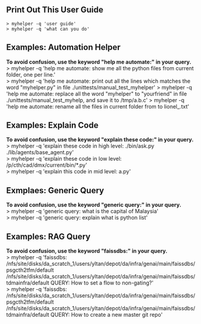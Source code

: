                                                                                                                                                                                                                                          
## Print Out This User Guide 
    > myhelper -q 'user guide' 
    > myhelper -q 'what can you do' 

## Examples: Automation Helper  
**To avoid confusion, use the keyword "help me automate:" in your query.**   
    > myhelper -q 'help me automate: show me all the python files from current folder, one per line.'    
    > myhelper -q 'help me automate: print out all the lines which matches the word "myhelper.py" in file ./unittests/manual_test_myhelper' 
    > myhelper -q 'help me automate: replace all the word "myhelper" to "yourfriend" in file ./unittests/manual_test_myhelp, and save it to /tmp/a.b.c' 
    > myhelper -q 'help me automate: rename all the files in current folder from <filename> to lionel_<filename>.txt'         
                                                                                                   
## Examples: Explain Code        
**To avoid confusion, use the keyword "explain these code:" in your query.**  
    > myhelper -q 'explain these code in high level: ./bin/ask.py ./lib/agents/base_agent.py'   
    > myhelper -q 'explain these code in low level:  /p/cth/cad/dmx/current/bin/*.py'   
    > myhelper -q 'explain this code in mid level: a.py'       
                                       
## Exmplaes: Generic Query   
**To avoid confusion, use the keyword "generic query:" in your query.**    
    > myhelper -q 'generic query: what is the capital of Malaysia'   
    > myhelper -q 'generic query: explain what is python list'  
                                                         
## Examples: RAG Query  
**To avoid confusion, use the keyword "faissdbs:" in your query.**    
    > myhelper -q 'faissdbs: /nfs/site/disks/da_scratch_1/users/yltan/depot/da/infra/genai/main/faissdbs/psgcth2tfm/default /nfs/site/disks/da_scratch_1/users/yltan/depot/da/infra/genai/main/faissdbs/tdmainfra/default     QUERY: How to set a flow to non-gating?'    
    > myhelper -q 'faissdbs: /nfs/site/disks/da_scratch_1/users/yltan/depot/da/infra/genai/main/faissdbs/psgcth2tfm/default /nfs/site/disks/da_scratch_1/users/yltan/depot/da/infra/genai/main/faissdbs/tdmainfra/default     QUERY: How to create a new master git repo'                                            

